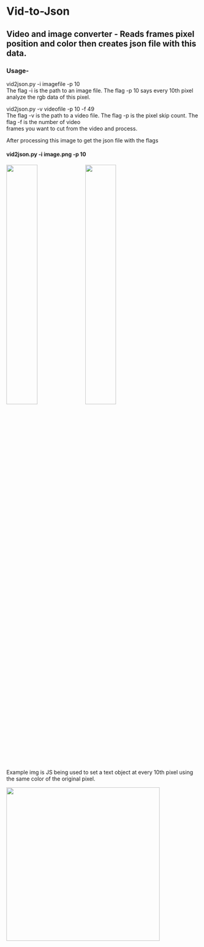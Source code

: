 # Vid-to-Json

## Video and image converter - Reads frames pixel position and color then creates json file with this data. 

### Usage-

  vid2json.py -i imagefile -p 10  
  The flag -i is the path to an image file. The flag -p 10 says every 10th pixel analyze the rgb data of this pixel.  
  
  vid2json.py -v videofile -p 10 -f 49   
  The flag -v is the path to a video file. The flag -p is the pixel skip count. The flag -f is the number of video  
  frames you want to cut from the video and process.










After processing this image to get the json file with the flags    
#### vid2json.py -i image.png -p 10  

<img src="https://user-images.githubusercontent.com/43976537/55659548-32e20c80-57d0-11e9-86e2-255bea0f3abb.png" width="40%" display="inline-block">
<img src="https://user-images.githubusercontent.com/43976537/55663479-62067700-57ec-11e9-9aa2-1152dfabec31.png" width="40%" display="inline-block">

 
Example img is JS being used to set a text object at every 10th pixel using the same color of the original pixel.  

<img src="https://user-images.githubusercontent.com/43976537/55659988-147d1080-57d2-11e9-9409-1a8edd5c7813.png" width="400px">


  
